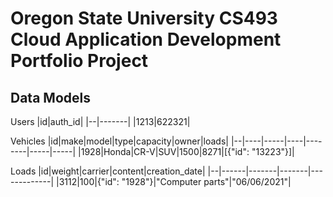 # Oregon State University CS493 Cloud Application Development Portfolio Project

## Data Models
Users
|id|auth_id|
|--|-------|
|1213|622321|

Vehicles
|id|make|model|type|capacity|owner|loads|
|--|----|-----|----|--------|-----|-----|
|1928|Honda|CR-V|SUV|1500|8271|[{"id": "13223"}]|

Loads
|id|weight|carrier|content|creation_date|
|--|------|-------|-------|-------------|
|3112|100|{"id": "1928"}|"Computer parts"|"06/06/2021"|